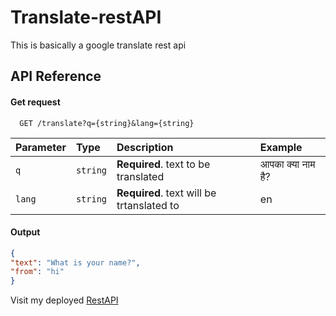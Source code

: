 
# Translate-restAPI

This is basically a google translate rest api

## API Reference

#### Get request

```http
  GET /translate?q={string}&lang={string}
```

| Parameter | Type     | Description                | Example|
| :-------- | :------- | :------------------------- | :------|
| `q` | `string` | **Required**. text to be translated |आपका क्या नाम है?|
| `lang` | `string` | **Required**. text will be trtanslated to |en|


#### Output

```json
{
"text": "What is your name?",
"from": "hi"
}
```

Visit my deployed [RestAPI](https://oke.com)

